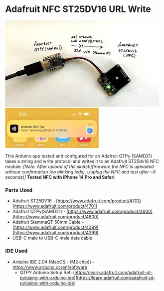 # Adafruit NFC ST25DV16 URL Write

![image](images/QTPY-ST25DV16.jpeg)
<br>
![image](images/NFCdetected-ios%20Medium.jpeg)
<br>


This Arduino app tested and configured for an Adafruit QTPy (SAMD21) takes a string and write protocol and writes it to an Adafruit ST25dv16 NFC module.
_[Note: After upload of the sketch/firmware the NFC is uploaded without confirmation (no blinking leds). Unplug the NFC and test after ~5 seconds)]_
**Tested NFC with iPhone 14 Pro and Safari**


### Parts Used
* Adafruit ST25DV16 - [https://www.adafruit.com/product/4701](https://www.adafruit.com/product/4701)
* Adafruit QTPy(SAMD21) - [https://www.adafruit.com/product/4600](https://www.adafruit.com/product/4600)
* Adafruit StemmaQT 50mm Cable - [https://www.adafruit.com/product/4399](https://www.adafruit.com/product/4399)
* USB-C male to USB-C male data cable

### IDE Used
* Arduino IDE 2.04 (MacOS - (M2 chip)) - https://www.arduino.cc/en/software
    * QTPY Arduino Setup Ref: (https://learn.adafruit.com/adafruit-qt-py/using-with-arduino-ide)[https://learn.adafruit.com/adafruit-qt-py/using-with-arduino-ide]   
